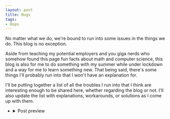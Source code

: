```yaml
---
layout: post
title: Bugs
tags:
- Oops
---
```


No matter what we do, we're bound to run into some issues in the things we do. This blog is no exception.

Aside from teaching my potential employers and you giga nerds who somehow found this page fun facts about math and computer science, this blog is also for me to do something with my summer while under lockdown and a way for me to learn something new. That being said, there's some things I'll probably run into that I won't have an explanation for. 

I'll be putting together a list of all the troubles I run into that I think are interesting enough to be shared here, whether regarding the blog or not. I'll also update the list with explanations, workarounds, or solutions as I come up with them.

* <details>
  <summary>Post preview</summary>
  
    Each post for this blog is sourced from the _posts file in this directory. The posts are titled as YYYY-MM-DD-Title.md and the base repo  came with a sample introduction post. On the home page, the posts are supposed to have a preview, and there is a read more button to exapnd and view the rest of the post. The preview is supposed to cut off after the first paragraph.

    I'm working on this blog using VSCode and pushing to the repository with any updates. Oddly enough, creating a new file through either VSCode's editor or through file explorer and naming it appropriately and adding the .md extension breaks the preview functionality. Doing either of these two causes the preview to ignore the paragraph cutoff and spits out the entire post on the home page. I've even tried creating another 2020-5-20-Introduction.md file and copy and pasting the content of the file, but that still doesn't work. That tells me that there's something within the included sample file that allows for Jekyll to format the post preview properly that isn't generated when a new file is created and simply given the .md extension.

    My workaround for this issue is simply to create a copy of the included sample post in the posts directory. Rather than copy and pasting the contents of the file, copying the entire file somehow fixes the bug. Please let me know if you know what causes this!

